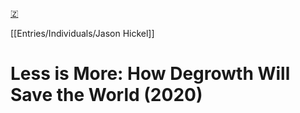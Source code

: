 [🇿](zotero://select/library/items/2HKENXGY)

[[Entries/Individuals/Jason Hickel]] 
# Less is More: How Degrowth Will Save the World (2020)

